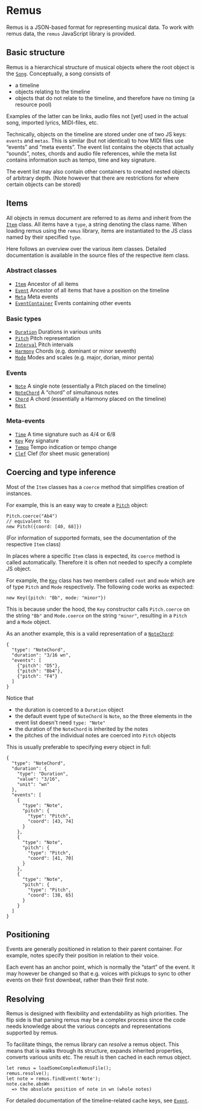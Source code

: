 Remus
=====

Remus is a JSON-based format for representing musical data. To work with remus data, the `remus` JavaScript library is provided.  

## Basic structure

Remus is a hierarchical structure of musical objects where the root object is the [`Song`](class/lib/classes/event/song.js~Song.html). Conceptually, a song consists of

* a timeline
* objects relating to the timeline
* objects that do not relate to the timeline, and therefore have no timing (a resource pool)

Examples of the latter can be links, audio files not [yet] used in the actual song, imported lyrics, MIDI-files, etc.

Technically, objects on the timeline are stored under one of two JS keys: `events` and `metas`. This is similar (but not identical) to how MIDI files use “events” and “meta events”. The event list contains the objects that actually “sounds”, notes, chords and audio file references, while the meta list contains information such as tempo, time and key signature.

The event list may also contain other containers to created nested objects of arbitrary depth. (Note however that there are restrictions for where certain objects can be stored)

## Items

All objects in remus document are referred to as _items_ and inherit from the [`Item`](class/lib/classes/item.js~Item.html) class. All items have a `type`, a string denoting the class name. When loading remus using the `remus` library, items are instantiated to the JS class named by their specified `type`.

Here follows an overview over the various item classes. Detailed documentation is available in the source files of the respective item class.

### Abstract classes
- [`Item`](class/lib/classes/item.js~Item.html)
Ancestor of all items
- [`Event`](class/lib/classes/event/event.js~Event.html)
Ancestor of all items that have a position on the timeline
- [`Meta`](class/lib/classes/event/meta.js~Meta.html)
  Meta events
- [`EventContainer`](class/lib/classes/event/event-container.js~EventContainer.html)
  Events containing other events

### Basic types
- [`Duration`](class/lib/classes/duration.js~Duration.html)
  Durations in various units
- [`Pitch`](class/lib/classes/pitch.js~Pitch.html)
  Pitch representation
- [`Interval`](class/lib/classes/interval.js~Interval.html)
  Pitch intervals
- [`Harmony`](class/lib/classes/harmony.js~Harmony.html)
  Chords (e.g. dominant or minor seventh)
- [`Mode`](class/lib/classes/mode.js~Mode.html)
  Modes and scales (e.g. major, dorian, minor penta)

### Events
- [`Note`](class/lib/classes/event/note.js~Note.html)
  A single note (essentially a Pitch placed on the timeline)
- [`NoteChord`](class/lib/classes/event/note-chord.js~NoteChord.html)
  A “chord” of simultanous notes
- [`Chord`](class/lib/classes/event/chord.js~Chord.html)
  A chord (essentially a Harmony placed on the timeline)
- [`Rest`](class/lib/classes/event/rest.js~Rest.html)

### Meta-events
- [`Time`](class/lib/classes/meta/time.js~Time.html)
  A time signature such as 4/4 or 6/8
- [`Key`](class/lib/classes/meta/key.js~key.html)
  Key signature
- [`Tempo`](class/lib/classes/meta/tempo.js~Tempo.html)
  Tempo indication or tempo change
- [`Clef`](class/lib/classes/meta/clef.js~Clef.html)
  Clef (for sheet music generation)


## Coercing and type inference

Most of the `Item` classes has a `coerce` method that simplifies creation of instances.

For example, this is an easy way to create a [`Pitch`](class/lib/classes/pitch.js~Pitch.html) object:

```
Pitch.coerce("Ab4")
// equivalent to
new Pitch({coord: [40, 68]})
```

(For information of supported formats, see the documentation of the respective `Item` class)

In places where a specific `Item` class is expected, its `coerce` method is called automatically. Therefore it is often not needed to specify a complete JS object.

For example, the [`Key`](class/lib/classes/meta/key.js~key.html) class has two members called `root` and `mode` which are of type `Pitch` and `Mode` respectively. The following code works as expected:

```
new Key({pitch: "Bb", mode: "minor"})
```

This is because under the hood, the `Key` constructor calls `Pitch.coerce` on the string `"Bb"` and `Mode.coerce` on the string `"minor"`, resulting in a `Pitch` and a `Mode` object.

As an another example, this is a valid representation of a [`NoteChord`](class/lib/classes/event/note-chord.js~NoteChord.html):

```
{
  "type": "NoteChord",
  "duration": "3/16 wn",
  "events": [
    {"pitch": "D5"},
    {"pitch": "Bb4"},
    {"pitch": "F4"}
  ]
}
```

Notice that

- the duration is coerced to a `Duration` object
- the default event type of `NoteChord` is `Note`, so the
  three elements in the event list doesn't need `type: "Note"`
- the duration of the `NoteChord` is inherited by the notes
- the pitches of the individual notes are coerced into `Pitch` objects

This is usually preferable to specifying every object in full:

```
{
  "type": "NoteChord",
  "duration": {
    "type": "Duration",
    "value": "3/16",
    "unit": "wn"
  },
  "events": [
    {
      "type": "Note",
      "pitch": {
        "type": "Pitch",
        "coord": [43, 74]
      }
    },
    {
      "type": "Note",
      "pitch": {
        "type": "Pitch",
        "coord": [41, 70]
      }
    },
    {
      "type": "Note",
      "pitch": {
        "type": "Pitch",
        "coord": [38, 65]
      }
    }
  ]
}
```

## Positioning

Events are generally positioned in relation to their parent container. For example, notes specify their position in relation to their voice.

Each event has an anchor point, which is normally the “start” of the event. It may however be changed so that e.g. voices with pickups to sync to other events on their first downbeat, rather than their first note.

## Resolving

Remus is designed with flexibility and extendability as high priorities. The flip side is that parsing remus may be a complex process since the code needs knowledge about the various concepts and representations supported by remus.

To facilitate things, the remus library can _resolve_ a remus object. This means that is walks through its structure, expands inherited properties, converts various units etc. The result is then cached in each remus object.

```
let remus = loadSomeComplexRemusFile();
remus.resolve();
let note = remus.findEvent('Note');
note.cache.absWn
  => the absolute position of note in wn (whole notes)
```

For detailed documentation of the timeline-related cache keys, see [`Event`](class/lib/classes/event/event.js~Event.html).
